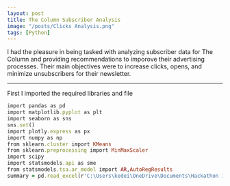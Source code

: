 ```yaml
---
layout: post
title: The Column Subscriber Analysis
image: "/posts/Clicks Analysis.png"
tags: [Python]
---
```


I had the pleasure in being tasked with analyzing subscriber data for The Column and providing recommendations to imporove their advertising processes. Their main objectives were to increase clicks, opens, and minimize unsubscribers for their newsletter.

---

First I imported the required libraries and file

```ruby
import pandas as pd
import matplotlib.pyplot as plt
import seaborn as sns
sns.set()
import plotly.express as px
import numpy as np
from sklearn.cluster import KMeans
from sklearn.preprocessing import MinMaxScaler
import scipy 
import statsmodels.api as sme
from statsmodels.tsa.ar_model import AR,AutoRegResults
summary = pd.read_excel(r'C:\Users\kedei\OneDrive\Documents\Hackathon 1\summary data.xlsx')
```
